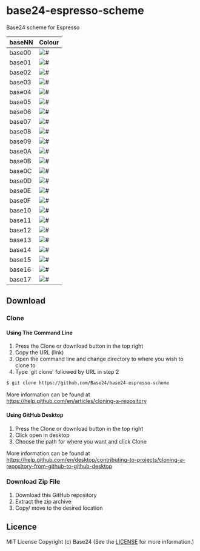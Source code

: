 # base24-espresso-scheme

Base24 scheme for Espresso

|baseNN|Colour|
|---|---|
|base00|![#](https://placehold.it/25/262626/000000?text=+)
|base01|![#](https://placehold.it/25/343434/000000?text=+)
|base02|![#](https://placehold.it/25/535353/000000?text=+)
|base03|![#](https://placehold.it/25/797979/000000?text=+)
|base04|![#](https://placehold.it/25/a0a09f/000000?text=+)
|base05|![#](https://placehold.it/25/c7c7c5/000000?text=+)
|base06|![#](https://placehold.it/25/eeeeec/000000?text=+)
|base07|![#](https://placehold.it/25/ffffff/000000?text=+)
|base08|![#](https://placehold.it/25/d25151/000000?text=+)
|base09|![#](https://placehold.it/25/ffc66d/000000?text=+)
|base0A|![#](https://placehold.it/25/8ab7d9/000000?text=+)
|base0B|![#](https://placehold.it/25/a5c261/000000?text=+)
|base0C|![#](https://placehold.it/25/bed6ff/000000?text=+)
|base0D|![#](https://placehold.it/25/6c99bb/000000?text=+)
|base0E|![#](https://placehold.it/25/d197d9/000000?text=+)
|base0F|![#](https://placehold.it/25/692828/000000?text=+)
|base10|![#](https://placehold.it/25/373737/000000?text=+)
|base11|![#](https://placehold.it/25/1b1b1b/000000?text=+)
|base12|![#](https://placehold.it/25/f00c0c/000000?text=+)
|base13|![#](https://placehold.it/25/e1e38b/000000?text=+)
|base14|![#](https://placehold.it/25/c2e075/000000?text=+)
|base15|![#](https://placehold.it/25/dcf3ff/000000?text=+)
|base16|![#](https://placehold.it/25/8ab7d9/000000?text=+)
|base17|![#](https://placehold.it/25/efb5f7/000000?text=+)

## Download
### Clone
#### Using The Command Line
1. Press the Clone or download button in the top right
2. Copy the URL (link)
3. Open the command line and change directory to where you wish to
clone to
4. Type 'git clone' followed by URL in step 2
```bash
$ git clone https://github.com/Base24/base24-espresso-scheme
```

More information can be found at
<https://help.github.com/en/articles/cloning-a-repository>

#### Using GitHub Desktop
1. Press the Clone or download button in the top right
2. Click open in desktop
3. Choose the path for where you want and click Clone

More information can be found at
<https://help.github.com/en/desktop/contributing-to-projects/cloning-a-repository-from-github-to-github-desktop>

### Download Zip File

1. Download this GitHub repository
2. Extract the zip archive
3. Copy/ move to the desired location


## Licence
MIT License
Copyright (c) Base24
(See the [LICENSE](/LICENSE.md) for more information.)

